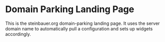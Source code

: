 # Domain Parking Landing Page

This is the steinbauer.org domain-parking landing page. It uses the server domain name to automatically pull a configuration and sets up widgets accordingly.